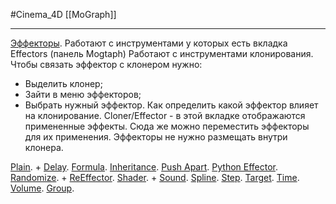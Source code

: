 #Cinema_4D 
[[MoGraph]]
________
[Эффекторы](https://help.maxon.net/c4d/2023/en-us/Default.htm#html/7443.html?TocPath=MoGraph%257CEffectors%257C_____0).
Работают с инструментами у которых есть вкладка Effectors (панель Mogtaph)
Работают с инструментами клонирования. Чтобы связать эффектор с клонером нужно:
- Выделить клонер;
- Зайти в меню эффекторов;
- Выбрать нужный эффектор.
Как определить какой эффектор влияет на клонирование.
Cloner/Effector - в этой вкладке отображаются примененные эффекты. Сюда же можно переместить эффекторы для их применения.
Эффекторы не нужно размещать внутри клонера.

[Plain](https://help.maxon.net/c4d/2023/en-us/Content/html/OEPLAIN.html?TocPath=MoGraph%257CEffectors%257CPlain%257C_____0). + 
[Delay](https://help.maxon.net/c4d/2023/en-us/Content/html/OEDELAY.html?TocPath=MoGraph%257CEffectors%257CDelay%257C_____0).
[Formula](https://help.maxon.net/c4d/2023/en-us/Content/html/OEFORMULA.html?TocPath=MoGraph%257CEffectors%257CFormula%257C_____0).
[Inheritance](https://help.maxon.net/c4d/2023/en-us/Content/html/OEINHERITANCE.html?TocPath=MoGraph%257CEffectors%257CInheritance%257C_____0).
[Push Apart](https://help.maxon.net/c4d/2023/en-us/Content/html/OEPUSHAPART.html?TocPath=MoGraph%257CEffectors%257CPush%2520Apart%257C_____0).
[Python Effector](https://help.maxon.net/c4d/2023/en-us/Content/html/OEPYTHON.html?TocPath=MoGraph%257CEffectors%257CPython%2520Effector%257C_____0).
[Randomize](https://help.maxon.net/c4d/2023/en-us/Content/html/OERANDOMIZE.html?TocPath=MoGraph%257CEffectors%257CRandomize%257C_____0). +
[ReEffector](https://help.maxon.net/c4d/2023/en-us/Content/html/OEREEFFECTOR.html?TocPath=MoGraph%257CEffectors%257CReEffector%257C_____0).
[Shader](https://help.maxon.net/c4d/2023/en-us/Content/html/OESHADER.html?TocPath=MoGraph%257CEffectors%257CShader%257C_____0). +
[Sound](https://help.maxon.net/c4d/2023/en-us/Content/html/OESOUND.html?TocPath=MoGraph%257CEffectors%257CSound%257C_____0).
[Spline](https://help.maxon.net/c4d/2023/en-us/Content/html/OESPLINE.html?TocPath=MoGraph%257CEffectors%257CSpline%257C_____0).
[Step](https://help.maxon.net/c4d/2023/en-us/Content/html/OESTEP.html?TocPath=MoGraph%257CEffectors%257CStep%257C_____0).
[Target](https://help.maxon.net/c4d/2023/en-us/Content/html/OETARGET.html?TocPath=MoGraph%257CEffectors%257CTarget%257C_____0).
[Time](https://help.maxon.net/c4d/2023/en-us/Content/html/OETIME.html?TocPath=MoGraph%257CEffectors%257CTime%257C_____0).
[Volume](https://help.maxon.net/c4d/2023/en-us/Content/html/OEVOLUME.html?TocPath=MoGraph%257CEffectors%257CVolume%257C_____0).
[Group](https://help.maxon.net/c4d/2023/en-us/Content/html/OEGROUP.html?TocPath=MoGraph%257CEffectors%257CGroup%257C_____0).